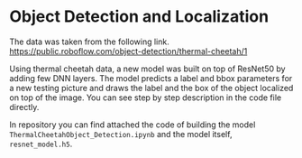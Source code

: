 # Object Detection and Localization

The data was taken from the following link.  https://public.roboflow.com/object-detection/thermal-cheetah/1

Using thermal cheetah data, a new model was built on top of ResNet50 by adding few DNN layers. The model predicts a label and bbox parameters for a new testing picture and draws the label and the box of the object localized on top of the image. You can see step by step description in the code file directly. 

In repository you can find attached the code of building the model `ThermalCheetahObject_Detection.ipynb` and the model itself, `resnet_model.h5`. 
